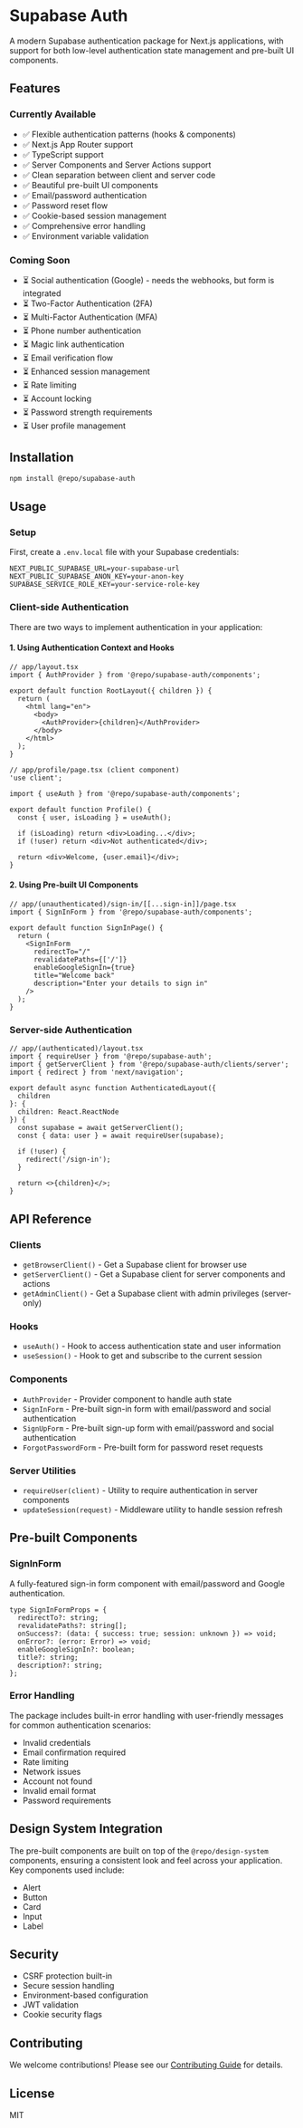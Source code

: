 # Supabase Auth

A modern Supabase authentication package for Next.js applications, with support for both low-level authentication state management and pre-built UI components.

## Features

### Currently Available
- ✅ Flexible authentication patterns (hooks & components)
- ✅ Next.js App Router support
- ✅ TypeScript support
- ✅ Server Components and Server Actions support
- ✅ Clean separation between client and server code
- ✅ Beautiful pre-built UI components
- ✅ Email/password authentication
- ✅ Password reset flow
- ✅ Cookie-based session management
- ✅ Comprehensive error handling
- ✅ Environment variable validation

### Coming Soon
- ⏳  Social authentication (Google) - needs the webhooks, but form is integrated
- ⏳ Two-Factor Authentication (2FA)
- ⏳ Multi-Factor Authentication (MFA)
- ⏳ Phone number authentication
- ⏳ Magic link authentication
- ⏳ Email verification flow
- ⏳ Enhanced session management
- ⏳ Rate limiting
- ⏳ Account locking
- ⏳ Password strength requirements
- ⏳ User profile management

## Installation

```bash
npm install @repo/supabase-auth
```

## Usage

### Setup

First, create a `.env.local` file with your Supabase credentials:

```
NEXT_PUBLIC_SUPABASE_URL=your-supabase-url
NEXT_PUBLIC_SUPABASE_ANON_KEY=your-anon-key
SUPABASE_SERVICE_ROLE_KEY=your-service-role-key
```

### Client-side Authentication

There are two ways to implement authentication in your application:

#### 1. Using Authentication Context and Hooks

```tsx
// app/layout.tsx
import { AuthProvider } from '@repo/supabase-auth/components';

export default function RootLayout({ children }) {
  return (
    <html lang="en">
      <body>
        <AuthProvider>{children}</AuthProvider>
      </body>
    </html>
  );
}

// app/profile/page.tsx (client component)
'use client';

import { useAuth } from '@repo/supabase-auth/components';

export default function Profile() {
  const { user, isLoading } = useAuth();
  
  if (isLoading) return <div>Loading...</div>;
  if (!user) return <div>Not authenticated</div>;
  
  return <div>Welcome, {user.email}</div>;
}
```

#### 2. Using Pre-built UI Components

```tsx
// app/(unauthenticated)/sign-in/[[...sign-in]]/page.tsx
import { SignInForm } from '@repo/supabase-auth/components';

export default function SignInPage() {
  return (
    <SignInForm 
      redirectTo="/"
      revalidatePaths={['/']}
      enableGoogleSignIn={true}
      title="Welcome back"
      description="Enter your details to sign in"
    />
  );
}
```

### Server-side Authentication

```tsx
// app/(authenticated)/layout.tsx
import { requireUser } from '@repo/supabase-auth';
import { getServerClient } from '@repo/supabase-auth/clients/server';
import { redirect } from 'next/navigation';

export default async function AuthenticatedLayout({ 
  children 
}: { 
  children: React.ReactNode 
}) {
  const supabase = await getServerClient();
  const { data: user } = await requireUser(supabase);

  if (!user) {
    redirect('/sign-in');
  }

  return <>{children}</>;
}
```

## API Reference

### Clients

- `getBrowserClient()` - Get a Supabase client for browser use
- `getServerClient()` - Get a Supabase client for server components and actions
- `getAdminClient()` - Get a Supabase client with admin privileges (server-only)

### Hooks

- `useAuth()` - Hook to access authentication state and user information
- `useSession()` - Hook to get and subscribe to the current session

### Components

- `AuthProvider` - Provider component to handle auth state
- `SignInForm` - Pre-built sign-in form with email/password and social authentication
- `SignUpForm` - Pre-built sign-up form with email/password and social authentication
- `ForgotPasswordForm` - Pre-built form for password reset requests

### Server Utilities

- `requireUser(client)` - Utility to require authentication in server components
- `updateSession(request)` - Middleware utility to handle session refresh

## Pre-built Components

### SignInForm

A fully-featured sign-in form component with email/password and Google authentication.

```tsx
type SignInFormProps = {
  redirectTo?: string;
  revalidatePaths?: string[];
  onSuccess?: (data: { success: true; session: unknown }) => void;
  onError?: (error: Error) => void;
  enableGoogleSignIn?: boolean;
  title?: string;
  description?: string;
};
```

### Error Handling

The package includes built-in error handling with user-friendly messages for common authentication scenarios:

- Invalid credentials
- Email confirmation required
- Rate limiting
- Network issues
- Account not found
- Invalid email format
- Password requirements

## Design System Integration

The pre-built components are built on top of the `@repo/design-system` components, ensuring a consistent look and feel across your application. Key components used include:

- Alert
- Button
- Card
- Input
- Label

## Security

- CSRF protection built-in
- Secure session handling
- Environment-based configuration
- JWT validation
- Cookie security flags

## Contributing

We welcome contributions! Please see our [Contributing Guide](CONTRIBUTING.md) for details.

## License

MIT 